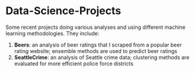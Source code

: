 # Data-Science-Projects

Some recent projects doing various analyses and using different machine learning methodologies. They include:
1. __Beers__: an analysis of beer ratings that I scraped from a popular beer rating website; ensemble methods are used to predict beer ratings
2. __SeattleCrime__: an analysis of Seattle crime data; clustering methods are evaluated for more efficient police force districts
